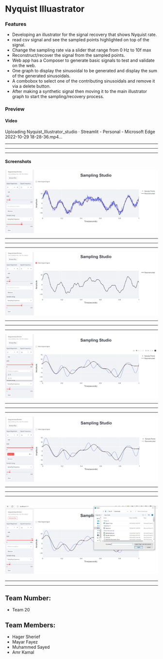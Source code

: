 # Nyquist Illuastrator

### Features

- Developing an illustrator for the signal recovery that shows Nyquist rate.
- read csv signal and see the sampled points highlighted on top of the signal.
- Change the sampling rate via a slider that range from 0 Hz to 10f max
- Reconstruct/recover the signal from the sampled points.
- Web app has a Composer to generate basic signals to test and validate on the web.
- One graph to display the sinusoidal to be generated and display the sum of the generated sinusoidals.
- A combobox to select one of the contributing sinusoidals and remove it via a delete button.
- After making a synthetic signal then moving it to the main illustrator graph to start the sampling/recovery process.

### Preview


#### Video

Uploading Nyquist_Illustrator_studio · Streamlit - Personal - Microsoft​ Edge 2022-10-29 18-28-36.mp4…

---
---
---
#### Screenshots
<code><img src="https://github.com/Amr-said/DSP_Task1_-20-/blob/main/Screenshots/scr1.jpg"></code>

---

---

---

<code><img src="https://github.com/Amr-said/DSP_Task1_-20-/blob/main/Screenshots/scr2.jpg"></code>

---

---

---

<code><img src="https://github.com/Amr-said/DSP_Task1_-20-/blob/main/Screenshots/scr3.jpg"></code>

---

---

---

<code><img src="https://github.com/Amr-said/DSP_Task1_-20-/blob/main/Screenshots/scr4.jpg"></code>

---

---

---

## <code><img src="https://github.com/Amr-said/DSP_Task1_-20-/blob/main/Screenshots/scr5.jpg"></code>

---

---

## Team Number:

- Team 20

## Team Members:

- Hager Sherief
- Mayar Fayez
- Muhammed Sayed
- Amr Kamal
